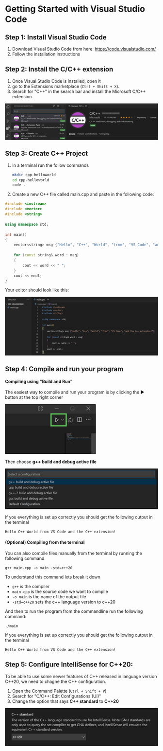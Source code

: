 # Getting Started with Visual Studio Code

## Step 1: Install Visual Studio Code
1. Download Visual Studio Code from here: https://code.visualstudio.com/ 
2. Follow the installation instructions

## Step 2: Install the C/C++ extension
1. Once Visual Studio Code is installed, open it 
2. go to the Extensions marketplace (`Ctrl + Shift + X`). 
3. Search for "C++" in the search bar and install the Microsoft C/C++ extension.

![picture 1](../images/0f9a91c97ad7a623ebbd976d9781aee5737a7449d1f684f9c941ee577bb2c31c.png)  

## Step 3: Create C++ Project

1. In a terminal run the follow commands
    ```sh
    mkdir cpp-helloworld
    cd cpp-helloworld
    code .
    ```

2. Create a new C++ file called main.cpp and paste in the following code:

```cpp
#include <iostream>
#include <vector>
#include <string>

using namespace std;

int main()
{
    vector<string> msg {"Hello", "C++", "World", "from", "VS Code", "and the C++ extension!"};

    for (const string& word : msg)
    {
        cout << word << " ";
    }
    cout << endl;
}
```

Your editor should look like this:

![picture 3](../images/3bb7f8fbfd0e3c298a4b7df1d9c606e63aafa59264405623c6718e471df838d8.png)  

## Step 4: Compile and run your program

#### Compiling using "Build and Run"
The easiest way to compile and run your program is by clicking the ▶️ button at the top right corner

<img width=300 src="../images/32b5c868812bde51f834c4af31a3f23c6a034693e497d45c30a100a6b48bd108.png"/> 

Then choose **g++ build and debug active file**

![picture 5](../images/2ffb7f4d967c4809890ef122ba7aa9cd62c5d42eb7c28220b63b74acc9859eb7.png)  

If you everything is set up correctly you should get the following output in the terminal

```
Hello C++ World from VS Code and the C++ extension! 
```

#### (Optional) Compiling from the terminal

You can also compile files manually from the terminal by running the following command:

```
g++ main.cpp -o main -std=c++20
```

To understand this command lets break it down
- `g++` is the compiler
- `main.cpp` is the source code we want to compile
- `-o main` is the name of the output file 
- `-std=c++20` sets the c++ language version to c++20

And then to run the program from the commandline run the following command:
```
./main
```

If you everything is set up correctly you should get the following output in the terminal

```
Hello C++ World from VS Code and the C++ extension! 
```

## Step 5: Configure IntelliSense for C++20:

To be able to use some newer features of C++ released in language version C++20, we need to chagne the C++ configuration. 

1. Open the Command Palette (`Ctrl + Shift + P`)
2. Search for "C/C++: Edit Configurations (UI)"
3. Change the option that says **C++ standard** to **C++20**

![picture 2](../images/5ea82fc3e648593b96f4ab6d63f6848c87fcaa149991cafaa1b97bf950cdd27c.png)  
